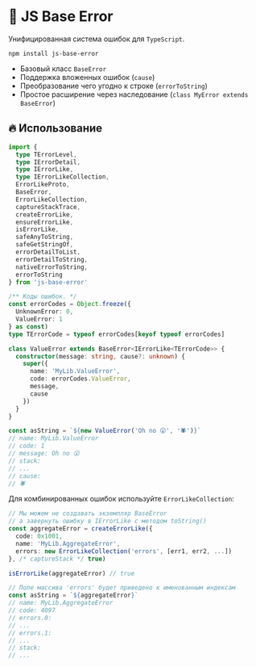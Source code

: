 
# 🚀 JS Base Error

Унифицированная система ошибок для `TypeScript`.

    npm install js-base-error

* Базовый класс `BaseError`
* Поддержка вложенных ошибок (`cause`)
* Преобразование чего угодно к строке (`errorToString`)
* Простое расширение через наследование (`class MyError extends BaseError`)

## 🔥 Использование

```ts
import { 
  type TErrorLevel,
  type IErrorDetail,
  type IErrorLike,
  type IErrorLikeCollection,
  ErrorLikeProto,
  BaseError,
  ErrorLikeCollection,
  captureStackTrace,
  createErrorLike,
  ensureErrorLike,
  isErrorLike,
  safeAnyToString,
  safeGetStringOf,
  errorDetailToList,
  errorDetailToString,
  nativeErrorToString,
  errorToString
} from 'js-base-error'

/** Коды ошибок. */
const errorCodes = Object.freeze({
  UnknownError: 0,
  ValueError: 1
} as const)
type TErrorCode = typeof errorCodes[keyof typeof errorCodes]

class ValueError extends BaseError<IErrorLike<TErrorCode>> {
  constructor(message: string, cause?: unknown) {
    super({ 
      name: 'MyLib.ValueError', 
      code: errorCodes.ValueError, 
      message, 
      cause 
    })
  }
}

const asString = `${new ValueError('Oh no 😮', '🕷️')}`
// name: MyLib.ValueError
// code: 1
// message: Oh no 😮
// stack:
// ...
// cause:
// 🕷️
```

Для комбинированных ошибок используйте `ErrorLikeCollection`:

```ts
// Мы можем не создавать экземпляр BaseError
// а завернуть ошибку в IErrorLike с методом toString()
const aggregateError = createErrorLike({
  code: 0x1001,
  name: 'MyLib.AggregateError',
  errors: new ErrorLikeCollection('errors', [err1, err2, ...])
}, /* captureStack */ true)

isErrorLike(aggregateError) // true

// Поле массива 'errors' будет приведено к именованным индексам
const asString = `${aggregateError}`
// name: MyLib.AggregateError
// code: 4097
// errors.0:
// ...
// errors.1:
// ...
// stack:
// ...
```
